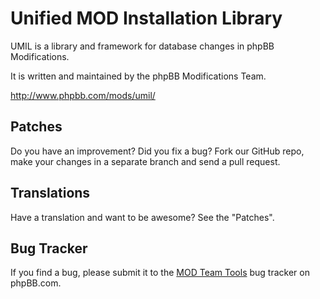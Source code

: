 # Unified MOD Installation Library

UMIL is a library and framework for database changes in phpBB Modifications.

It is written and maintained by the phpBB Modifications Team.

http://www.phpbb.com/mods/umil/

## Patches

Do you have an improvement? Did you fix a bug? Fork our GitHub repo, make your changes in a separate branch and send a pull request.

## Translations

Have a translation and want to be awesome? See the "Patches".

## Bug Tracker

If you find a bug, please submit it to the [MOD Team Tools](http://www.phpbb.com/bugs/modteamtools/) bug tracker on phpBB.com.
